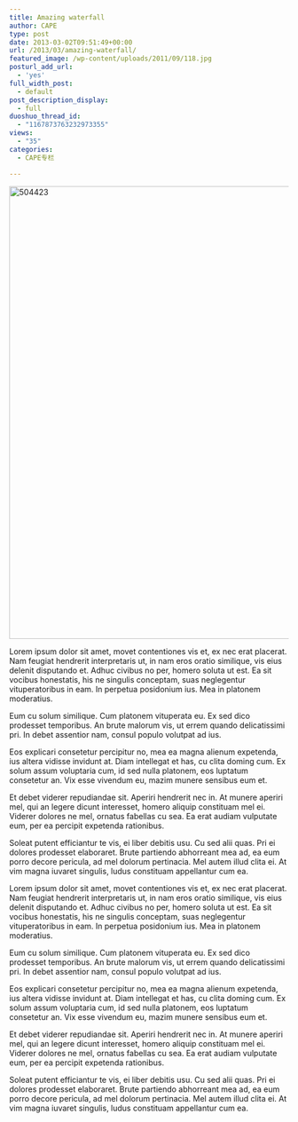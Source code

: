 ```yaml
---
title: Amazing waterfall
author: CAPE
type: post
date: 2013-03-02T09:51:49+00:00
url: /2013/03/amazing-waterfall/
featured_image: /wp-content/uploads/2011/09/118.jpg
posturl_add_url:
  - 'yes'
full_width_post:
  - default
post_description_display:
  - full
duoshuo_thread_id:
  - "1167873763232973355"
views:
  - "35"
categories:
  - CAPE专栏

---
```

[<img class="alignleft size-full wp-image-1694" alt="504423" src="http://up.crumina.net/maestro-demo/wp-content/uploads/2013/04/504423.jpg" width="1200" height="816" />][1]

Lorem ipsum dolor sit amet, movet contentiones vis et, ex nec erat placerat. Nam feugiat hendrerit interpretaris ut, in nam eros oratio similique, vis eius delenit disputando et. Adhuc civibus no per, homero soluta ut est. Ea sit vocibus honestatis, his ne singulis conceptam, suas neglegentur vituperatoribus in eam. In perpetua posidonium ius. Mea in platonem moderatius.

Eum cu solum similique. Cum platonem vituperata eu. Ex sed dico prodesset temporibus. An brute malorum vis, ut errem quando delicatissimi pri. In debet assentior nam, consul populo volutpat ad ius.

Eos explicari consetetur percipitur no, mea ea magna alienum expetenda, ius altera vidisse invidunt at. Diam intellegat et has, cu clita doming cum. Ex solum assum voluptaria cum, id sed nulla platonem, eos luptatum consetetur an. Vix esse vivendum eu, mazim munere sensibus eum et.

Et debet viderer repudiandae sit. Aperiri hendrerit nec in. At munere aperiri mel, qui an legere dicunt interesset, homero aliquip constituam mel ei. Viderer dolores ne mel, ornatus fabellas cu sea. Ea erat audiam vulputate eum, per ea percipit expetenda rationibus.

Soleat putent efficiantur te vis, ei liber debitis usu. Cu sed alii quas. Pri ei dolores prodesset elaboraret. Brute partiendo abhorreant mea ad, ea eum porro decore pericula, ad mel dolorum pertinacia. Mel autem illud clita ei. At vim magna iuvaret singulis, ludus constituam appellantur cum ea.

Lorem ipsum dolor sit amet, movet contentiones vis et, ex nec erat placerat. Nam feugiat hendrerit interpretaris ut, in nam eros oratio similique, vis eius delenit disputando et. Adhuc civibus no per, homero soluta ut est. Ea sit vocibus honestatis, his ne singulis conceptam, suas neglegentur vituperatoribus in eam. In perpetua posidonium ius. Mea in platonem moderatius.

Eum cu solum similique. Cum platonem vituperata eu. Ex sed dico prodesset temporibus. An brute malorum vis, ut errem quando delicatissimi pri. In debet assentior nam, consul populo volutpat ad ius.

Eos explicari consetetur percipitur no, mea ea magna alienum expetenda, ius altera vidisse invidunt at. Diam intellegat et has, cu clita doming cum. Ex solum assum voluptaria cum, id sed nulla platonem, eos luptatum consetetur an. Vix esse vivendum eu, mazim munere sensibus eum et.

Et debet viderer repudiandae sit. Aperiri hendrerit nec in. At munere aperiri mel, qui an legere dicunt interesset, homero aliquip constituam mel ei. Viderer dolores ne mel, ornatus fabellas cu sea. Ea erat audiam vulputate eum, per ea percipit expetenda rationibus.

Soleat putent efficiantur te vis, ei liber debitis usu. Cu sed alii quas. Pri ei dolores prodesset elaboraret. Brute partiendo abhorreant mea ad, ea eum porro decore pericula, ad mel dolorum pertinacia. Mel autem illud clita ei. At vim magna iuvaret singulis, ludus constituam appellantur cum ea.

 [1]: http://up.crumina.net/maestro-demo/wp-content/uploads/2013/04/504423.jpg
